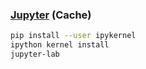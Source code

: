 ### [Jupyter](https://github.com/jupyter/jupyter) (Cache)

```sh
pip install --user ipykernel
ipython kernel install
jupyter-lab
```